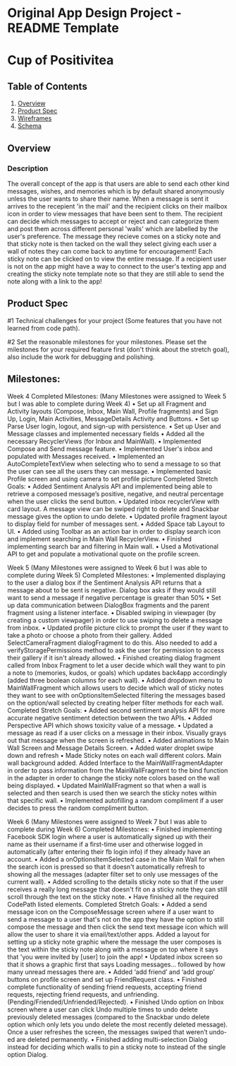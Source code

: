 Original App Design Project - README Template
===

# Cup of Positivitea

## Table of Contents
1. [Overview](#Overview)
1. [Product Spec](#Product-Spec)
1. [Wireframes](#Wireframes)
2. [Schema](#Schema)

## Overview
### Description
The overall concept of the app is that users are able to send each other kind messages, wishes, and memories which is by default shared anonymously unless the user wants to share their name. When a message is sent it arrives to the recepient 'in the mail' and the recipient clicks on their mailbox icon in order to view messages that have been sent to them. The recipient can decide which messages to accept or reject and can categorize them and post them across different personal 'walls' which are labelled by the user's preference. The message they recieve comes on a sticky note and that sticky note is then tacked on the wall they select giving each user a wall of notes they can come back to anytime for encouragement! Each sticky note can be clicked on to view the entire message. If a recipient user is not on the app might have a way to connect to the user's texting app and creating the sticky note template note so that they are still able to send the note along with a link to the app!

## Product Spec

#1 Technical challenges for your project (Some features that you have not learned from code path).

#2 Set the reasonable milestones for your milestones. Please set the milestones for your required feature first (don't think about the stretch goal), also include the work for debugging and polishing.

## Milestones:

Week 4
Completed Milestones: (Many Milestones were assigned to Week 5 but I was able to complete during Week 4)
•	Set up all Fragment and Activity layouts (Compose, Inbox, Main Wall, Profile fragments) and Sign Up, Login, Main Activities, MessageDetails Activity and Buttons.
•	Set up Parse User login, logout, and sign-up with persistence.
•	Set up User and Message classes and implemented necessary fields
•	Added all the necessary RecyclerViews (for Inbox and MainWall).
•	Implemented Compose and Send message feature.
•	Implemented User's inbox and populated with Messages received.
•	Implemented an AutoCompleteTextView when selecting who to send a message to so that the user can see all the users they can message.
•	Implemented basic Profile screen and using camera to set profile picture
Completed Stretch Goals: 
•	Added Sentiment Analysis API and implemented being able to retrieve a composed message’s positive, negative, and neutral percentage when the user clicks the send button.
•	Updated inbox recyclerView with card layout. A message view can be swiped right to delete and Snackbar message gives the option to undo delete.
•	Updated profile fragment layout to display field for number of messages sent.
•	Added Space tab Layout to UI.
•	Added using Toolbar as an action bar in order to display search icon and implement searching in Main Wall RecyclerView.
•	Finished implementing search bar and filtering in Main wall.
•	Used a Motivational API to get and populate a motivational quote on the profile screen.

Week 5 (Many Milestones were assigned to Week 6 but I was able to complete during Week 5)
Completed Milestones: 
•	Implemented displaying to the user a dialog box if the Sentiment Analysis API returns that a message about to be sent is negative. Dialog box asks if they would still want to send a message if negative percentage is greater than 50%
•	Set up data communication between DialogBox fragments and the parent fragment using a listener interface.
•	Disabled swiping in viewpager (by creating a custom viewpager) in order to use swiping to delete a message from inbox.
•	Updated profile picture click to prompt the user if they want to take a photo or choose a photo from their gallery. Added SelectCameraFragment dialogFragment to do this. Also needed to add a verifyStoragePermissions method to ask the user for permission to access their gallery if it isn't already allowed.
•	Finished creating dialog fragment called from Inbox Fragment to let a user decide which wall they want to pin a note to (memories, kudos, or goals) which updates back4app accordingly (added three boolean columns for each wall).
•	Added dropdown menu to MainWallFragment which allows users to decide which wall of sticky notes they want to see with onOptionsItemSelected filtering the messages based on the option/wall selected by creating helper filter methods for each wall.
Completed Stretch Goals: 
•	Added second sentiment analysis API for more accurate negative sentiment detection between the two APIs.
•	Added Perspective API which shows toxicity value of a message.
•	Updated a message as read if a user clicks on a message in their inbox. Visually grays out that message when the screen is refreshed.
•	Added animations to Main Wall Screen and Message Details Screen.
•	Added water droplet swipe down and refresh
•	Made Sticky notes on each wall different colors. Main wall background added. Added Interface to the MainWallFragmentAdapter in order to pass information from the MainWallFragment to the bind function in the adapter in order to change the sticky note colors based on the wall being displayed.
•	Updated MainWallFragment so that when a wall is selected and then search is used then we search the sticky notes within that specific wall.
•	Implemented autofilling a random compliment if a user decides to press the random compliment button.

Week 6 (Many Milestones were assigned to Week 7 but I was able to complete during Week 6)
Completed Milestones: 
•	Finished implementing Facebook SDK login where a user is automatically signed up with their name as their username if a first-time user and otherwise logged in automatically (after entering their fb login info) if they already have an account.
•	Added a onOptionsItemSelected case in the Main Wall for when the search icon is pressed so that it doesn't automatically refresh to showing all the messages (adapter filter set to only use messages of the current wall).
•	Added scrolling to the details sticky note so that if the user receives a really long message that doesn't fit on a sticky note they can still scroll through the text on the sticky note.
•	Have finished all the required CodePath listed elements.
Completed Stretch Goals: 
•	Added a send message icon on the ComposeMessage screen where if a user want to send a message to a user that's not on the app they have the option to still compose the message and then click the send text message icon which will allow the user to share it via email/text/other apps. Added a layout for setting up a sticky note graphic where the message the user composes is the text within the sticky note along with a message on top where it says that 'you were invited by [user] to join the app!
•	Updated inbox screen so that it shows a graphic first that says Loading messages... followed by how many unread messages there are.
•	Added ‘add friend’ and ‘add group’ buttons on profile screen and set up FriendRequest class.
•	Finished complete functionality of sending friend requests, accepting friend requests, rejecting friend requests, and unfriending. (Pending/Friended/Unfriended/Rejected).
•	Finished Undo option on Inbox screen where a user can click Undo multiple times to undo delete previously deleted messages (compared to the Snackbar undo delete option which only lets you undo delete the most recently deleted message). Once a user refreshes the screen, the messages swiped that weren’t undo-ed are deleted permanently.
•	Finished adding multi-selection Dialog instead for deciding which walls to pin a sticky note to instead of the single option Dialog.

